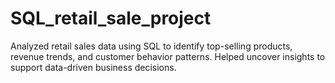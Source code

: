 # SQL_retail_sale_project
Analyzed retail sales data using SQL to identify top-selling products, revenue trends, and customer behavior patterns. Helped uncover insights to support data-driven business decisions.
